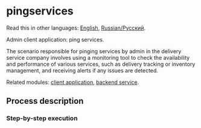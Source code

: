 # pingservices

Read this in other languages: [English](pingservices.md), [Russian/Русский](pingservices.ru.md). 

Admin client application: ping services.

The scenario responsible for pinging services by admin in the delivery service company involves using a monitoring tool to check the availability and performance of various services, such as delivery tracking or inventory management, and receiving alerts if any issues are detected.

Related modules: [client application](../../frontend/adminclient.md), [backend service](../../backend/adminbackend.md).

## Process description

### Step-by-step execution
